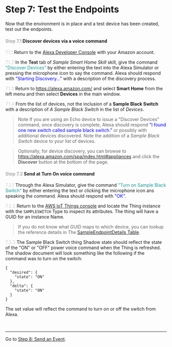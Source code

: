 # Step 7: Test the Endpoints
Now that the environment is in place and a test device has been created, test out the endpoints.


#### <span style="color:#aaa">Step 7.1</span> Discover devices via a voice command

<span style="color:#ccc">7.1.1</span> Return to the [Alexa Developer Console](https://developer.amazon.com/alexa/console/ask) with your Amazon account.

<span style="color:#ccc">7.1.2</span> In the **Test** tab of _Sample Smart Home Skill_ skill, give the command <span style="color:#199">"Discover Devices"</span> by either entering the text into the Alexa Simulator or pressing the microphone icon to say the command. Alexa should respond with <span style="color:blue">"Starting Discovery..."</span> with a description of the discovery process.

<span style="color:#ccc">7.1.3</span> Return to https://alexa.amazon.com/ and select **Smart Home** from the left menu and then select **Devices** in the main window.

<span style="color:#ccc">7.1.4</span> From the list of devices, not the inclusion of a **Sample Black Switch** with a description of _A Sample Black Switch_ in the list of _Devices_.

> Note If you are using an Echo device to issue a "Discover Devices" command, once discovery is complete, Alexa should respond <span style="color:blue">"I found one new switch called sample black switch."</span> or possibly with additional devices discovered.  Note the addition of a _Sample Black Switch_ device to your list of devices.

> Optionally, for device discovery, you can browse to https://alexa.amazon.com/spa/index.html#appliances and click the **Discover** button at the bottom of the page.

#### <span style="color:#aaa">Step 7.2</span> Send at Turn On voice command

<span style="color:#ccc">7.2.1</span> Through the Alexa Simulator, give the command <span style="color:#199">"Turn on Sample Black Switch"</span> by either entering the text or clicking the microphone icon ans speaking the command. Alexa should respond with <span style="color:blue">"OK"</span>.

<span style="color:#ccc">7.2.2</span> Return to the [AWS IoT Things console](https://console.aws.amazon.com/iotv2/home?region=us-east-1#/thinghub) and locate the Thing instance with the `SAMPLESWITCH` Type to inspect its attributes. The thing will have a GUID for an instance Name.

> If you do not know what GUID maps to which device, you can lookup the reference details in The [SampleEndpointDetails Table](https://console.aws.amazon.com/dynamodb/home?region=us-east-1#tables:selected=SampleEndpointDetails;tab=items).

<span style="color:#ccc">7.2.3</span> The Sample Black Switch thing Shadow state should reflect the state of the "ON" or "OFF" power voice command when the Thing is refreshed. The shadow document will look something like the following if the command was to turn on the switch:

```
{
  "desired": {
    "state": "ON"
  },
  "delta": {
    "state": "ON"
  }
}
```

The set value will reflect the command to turn on or off the switch from Alexa.

<br>

____
Go to [Step 8: Send an Event](008-setup-send-an-event.md).
